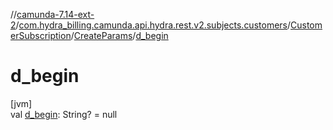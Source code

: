 //[camunda-7.14-ext-2](../../../../index.md)/[com.hydra_billing.camunda.api.hydra.rest.v2.subjects.customers](../../index.md)/[CustomerSubscription](../index.md)/[CreateParams](index.md)/[d_begin](d_begin.md)

# d_begin

[jvm]\
val [d_begin](d_begin.md): String? = null
